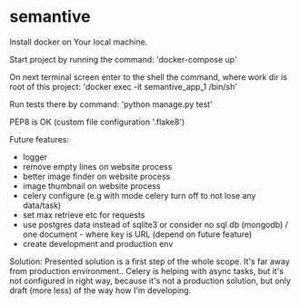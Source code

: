 # semantive

Install docker on Your local machine.

Start project by running the command:
'docker-compose up'

On next terminal screen enter to the shell the command, where work dir is root of this project:
'docker exec -it semantive_app_1 /bin/sh'

Run tests there by command:
'python manage.py test'

PEP8 is OK (custom file configuration '.flake8')

Future features:
 - logger
 - remove empty lines on website process
 - better image finder on website process
 - image thumbnail on website process
 - celery configure (e.g with mode celery turn off to not lose any data/task) 
 - set max retrieve etc for requests
 - use postgres data instead of sqlite3 or consider no sql db (mongodb) / one document - where key is URL (depend on future feature)
 - create development and production env

Solution:
Presented solution is a first step of the whole scope.
It's far away from production environment..
Celery is helping with async tasks, but it's not configured in right way, because it's not a production solution, but only draft (more less) of the way how I'm developing.
